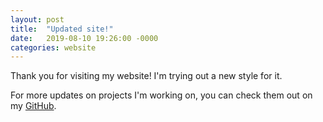 ```yaml
---
layout: post
title:  "Updated site!"
date:   2019-08-10 19:26:00 -0000
categories: website
---
```

Thank you for visiting my website! I'm trying out a new style for it.

For more updates on projects I'm working on, you can check them out on my [GitHub].

[GitHub]: https://github.com/floofs
